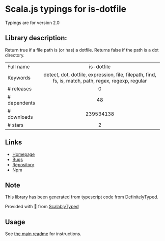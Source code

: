 
# Scala.js typings for is-dotfile

Typings are for version 2.0

## Library description:
Return true if a file path is (or has) a dotfile. Returns false if the path is a dot directory.

|                    |                 |
| ------------------ | :-------------: |
| Full name          | is-dotfile |
| Keywords           | detect, dot, dotfile, expression, file, filepath, find, fs, is, match, path, regex, regexp, regular |
| # releases         | 0 |
| # dependents       | 48 |
| # downloads        | 239534138 |
| # stars            | 2 |

## Links
- [Homepage](https://github.com/jonschlinkert/is-dotfile)
- [Bugs](https://github.com/jonschlinkert/is-dotfile/issues)
- [Repository](https://github.com/jonschlinkert/is-dotfile)
- [Npm](https://www.npmjs.com/package/is-dotfile)
    


## Note
This library has been generated from typescript code from [DefinitelyTyped](https://definitelytyped.org).

Provided with :purple_heart: from [ScalablyTyped](https://github.com/oyvindberg/ScalablyTyped)

## Usage
See [the main readme](../../readme.md) for instructions.


